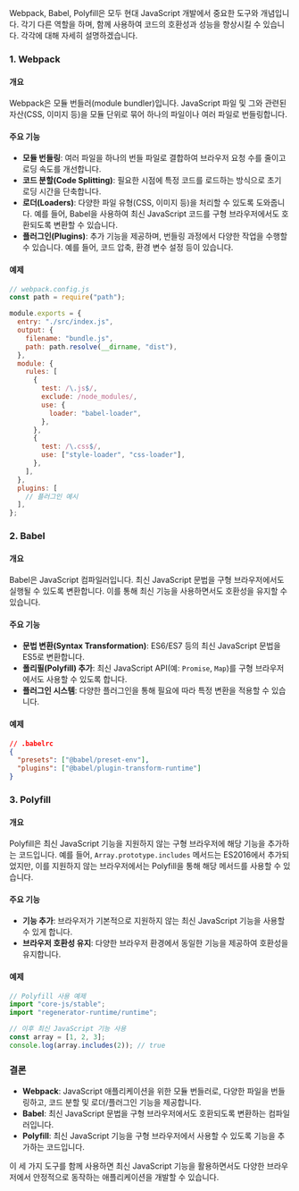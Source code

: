 Webpack, Babel, Polyfill은 모두 현대 JavaScript 개발에서 중요한 도구와 개념입니다. 각기 다른 역할을 하며, 함께 사용하여 코드의 호환성과 성능을 향상시킬 수 있습니다. 각각에 대해 자세히 설명하겠습니다.

### 1. Webpack

#### 개요

Webpack은 모듈 번들러(module bundler)입니다. JavaScript 파일 및 그와 관련된 자산(CSS, 이미지 등)을 모듈 단위로 묶어 하나의 파일이나 여러 파일로 번들링합니다.

#### 주요 기능

- **모듈 번들링**: 여러 파일을 하나의 번들 파일로 결합하여 브라우저 요청 수를 줄이고 로딩 속도를 개선합니다.
- **코드 분할(Code Splitting)**: 필요한 시점에 특정 코드를 로드하는 방식으로 초기 로딩 시간을 단축합니다.
- **로더(Loaders)**: 다양한 파일 유형(CSS, 이미지 등)을 처리할 수 있도록 도와줍니다. 예를 들어, Babel을 사용하여 최신 JavaScript 코드를 구형 브라우저에서도 호환되도록 변환할 수 있습니다.
- **플러그인(Plugins)**: 추가 기능을 제공하며, 번들링 과정에서 다양한 작업을 수행할 수 있습니다. 예를 들어, 코드 압축, 환경 변수 설정 등이 있습니다.

#### 예제

```javascript
// webpack.config.js
const path = require("path");

module.exports = {
  entry: "./src/index.js",
  output: {
    filename: "bundle.js",
    path: path.resolve(__dirname, "dist"),
  },
  module: {
    rules: [
      {
        test: /\.js$/,
        exclude: /node_modules/,
        use: {
          loader: "babel-loader",
        },
      },
      {
        test: /\.css$/,
        use: ["style-loader", "css-loader"],
      },
    ],
  },
  plugins: [
    // 플러그인 예시
  ],
};
```

### 2. Babel

#### 개요

Babel은 JavaScript 컴파일러입니다. 최신 JavaScript 문법을 구형 브라우저에서도 실행될 수 있도록 변환합니다. 이를 통해 최신 기능을 사용하면서도 호환성을 유지할 수 있습니다.

#### 주요 기능

- **문법 변환(Syntax Transformation)**: ES6/ES7 등의 최신 JavaScript 문법을 ES5로 변환합니다.
- **폴리필(Polyfill) 추가**: 최신 JavaScript API(예: `Promise`, `Map`)를 구형 브라우저에서도 사용할 수 있도록 합니다.
- **플러그인 시스템**: 다양한 플러그인을 통해 필요에 따라 특정 변환을 적용할 수 있습니다.

#### 예제

```json
// .babelrc
{
  "presets": ["@babel/preset-env"],
  "plugins": ["@babel/plugin-transform-runtime"]
}
```

### 3. Polyfill

#### 개요

Polyfill은 최신 JavaScript 기능을 지원하지 않는 구형 브라우저에 해당 기능을 추가하는 코드입니다. 예를 들어, `Array.prototype.includes` 메서드는 ES2016에서 추가되었지만, 이를 지원하지 않는 브라우저에서는 Polyfill을 통해 해당 메서드를 사용할 수 있습니다.

#### 주요 기능

- **기능 추가**: 브라우저가 기본적으로 지원하지 않는 최신 JavaScript 기능을 사용할 수 있게 합니다.
- **브라우저 호환성 유지**: 다양한 브라우저 환경에서 동일한 기능을 제공하여 호환성을 유지합니다.

#### 예제

```javascript
// Polyfill 사용 예제
import "core-js/stable";
import "regenerator-runtime/runtime";

// 이후 최신 JavaScript 기능 사용
const array = [1, 2, 3];
console.log(array.includes(2)); // true
```

### 결론

- **Webpack**: JavaScript 애플리케이션을 위한 모듈 번들러로, 다양한 파일을 번들링하고, 코드 분할 및 로더/플러그인 기능을 제공합니다.
- **Babel**: 최신 JavaScript 문법을 구형 브라우저에서도 호환되도록 변환하는 컴파일러입니다.
- **Polyfill**: 최신 JavaScript 기능을 구형 브라우저에서 사용할 수 있도록 기능을 추가하는 코드입니다.

이 세 가지 도구를 함께 사용하면 최신 JavaScript 기능을 활용하면서도 다양한 브라우저에서 안정적으로 동작하는 애플리케이션을 개발할 수 있습니다.
